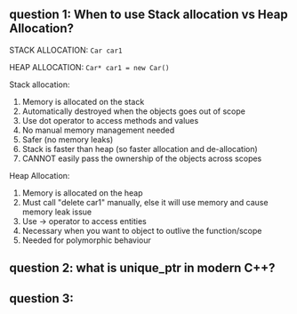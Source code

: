
## question 1:  When to use Stack allocation vs Heap Allocation? 

STACK ALLOCATION:
```Car car1```

HEAP ALLOCATION:
```Car* car1 = new Car()```

Stack allocation: 
1. Memory is allocated on the stack
2. Automatically destroyed when the objects goes out of scope
3. Use dot operator to access methods and values
4. No manual memory management needed
5. Safer (no memory leaks)
6. Stack is faster than heap (so faster allocation and de-allocation)
7. CANNOT easily pass the ownership of the objects across scopes

Heap Allocation:
1. Memory is allocated on the heap
2. Must call "delete car1" manually, else it will use memory and cause memory leak issue
3. Use -> operator to access entities
4. Necessary when you want to object to outlive the function/scope
5. Needed for polymorphic behaviour


## question 2: what is unique_ptr in modern C++?

## question 3: 